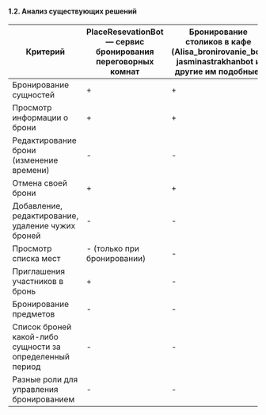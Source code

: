 #### 1.2. Анализ существующих решений


| Критерий                                                 | PlaceResevationBot — сервис бронирования переговорных комнат | Бронирование столиков в кафе (Alisa_bronirovanie_bot, jasminastrakhanbot и другие им подобные) |
|----------------------------------------------------------|--------------------------------------------------------------|------------------------------------------------------------------------------------------------|
| Бронирование сущностей                                   | +                                                            | +                                                                                              |
| Просмотр информации о брони                              | +                                                            | +                                                                                              |
| Редактирование брони (изменение времени)                 | -                                                            | -                                                                                              |
| Отмена своей брони                                       | +                                                            | +                                                                                              |
| Добавление, редактирование, удаление чужих броней        | -                                                            | -                                                                                              |
| Просмотр списка мест                                     | - (только при бронировании)                                  | -                                                                                              |
| Приглашения участников в бронь                           | +                                                            | -                                                                                              |
| Бронирование предметов                                   | -                                                            | -                                                                                              |
| Список броней какой-либо сущности за определенный период | -                                                            | -                                                                                              |
| Разные роли для управления бронированием                 | -                                                            | -                                                                                              |